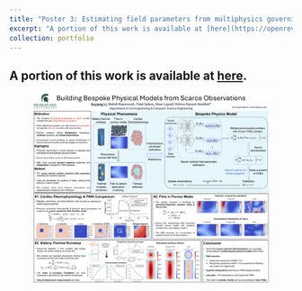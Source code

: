 ```yaml
---
title: "Poster 3: Estimating field parameters from multiphysics governing equations with scarce data"
excerpt: "A portion of this work is available at [here](https://openreview.net/pdf?id=IofxiPg6uE). <br/><img src='/files/portfolio/poster3.png'>"
collection: portfolio
---
```


A portion of this work is available at [here](https://openreview.net/pdf?id=IofxiPg6uE).
-----

<figure>
  <img src="/files/portfolio/poster3.png" alt="Description of the image"/>
</figure>
